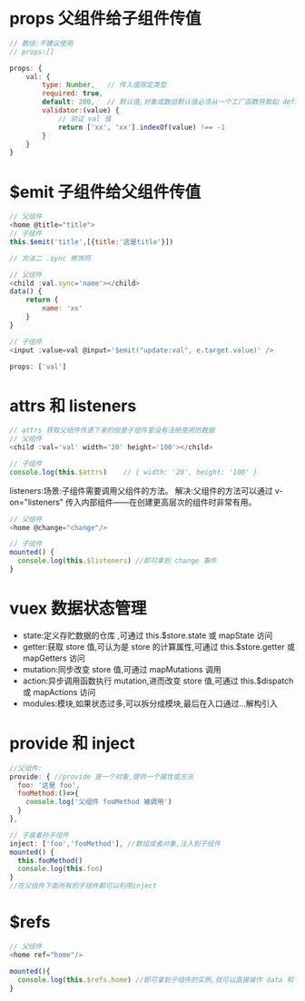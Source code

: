 # props 父组件给子组件传值  

```javascript
// 数组:不建议使用
// props:[]  

props: {
    val: {
        type: Number,   // 传入值限定类型
        required: true,
        default: 200,   // 默认值,对象或数组默认值必须从一个工厂函数获取如 default:()=>[]
        validator:(value) {
            // 验证 val 值
            return ['xx', 'xx'].indexOf(value) !== -1
        }
    }
}
```

# $emit 子组件给父组件传值  

```javascript
// 父组件
<home @title="title">
// 子组件
this.$emit('title',[{title:'这是title'}])

// 方法二 .sync 修饰符 

// 父组件
<child :val.sync='name'></child>
data() {
    return {
        name: 'xx'
    }
}

// 子组件
<input :value=val @input='$emit("update:val", e.target.value)' />

props: ['val']
```

# attrs 和 listeners  

```javascript
// attrs 获取父组件传递下来的但是子组件里没有注册使用的数据
// 父组件
<child :val='val' width='20' height='100'></child>

// 子组件
console.log(this.$attrs)    // { width: '20', height: '100' }
```

listeners:场景:子组件需要调用父组件的方法。 解决:父组件的方法可以通过 v-on="listeners" 传入内部组件——在创建更高层次的组件时非常有用。  

```javascript
// 父组件
<home @change="change"/>

// 子组件
mounted() {
  console.log(this.$listeners) //即可拿到 change 事件
}
```

# vuex 数据状态管理  

* state:定义存贮数据的仓库 ,可通过 this.$store.state 或 mapState 访问
* getter:获取 store 值,可认为是 store 的计算属性,可通过 this.$store.getter 或 mapGetters 访问
* mutation:同步改变 store 值,可通过 mapMutations 调用
* action:异步调用函数执行 mutation,进而改变 store 值,可通过 this.$dispatch 或 mapActions 访问
* modules:模块,如果状态过多,可以拆分成模块,最后在入口通过...解构引入  


# provide 和 inject  

```javascript
//父组件:
provide: { //provide 是一个对象,提供一个属性或方法
  foo: '这是 foo',
  fooMethod:()=>{
    console.log('父组件 fooMethod 被调用')
  }
},

// 子或者孙子组件
inject: ['foo','fooMethod'], //数组或者对象,注入到子组件
mounted() {
  this.fooMethod()
  console.log(this.foo)
}
//在父组件下面所有的子组件都可以利用inject
```

# $refs  

```javascript
// 父组件
<home ref="home"/>

mounted(){
  console.log(this.$refs.home) //即可拿到子组件的实例,就可以直接操作 data 和 methods
}
```




